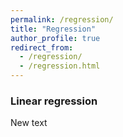 ```yaml
---
permalink: /regression/
title: "Regression"
author_profile: true
redirect_from: 
  - /regression/
  - /regression.html
---
```


### Linear regression

New text
